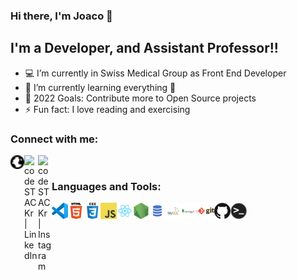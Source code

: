 
### Hi there, I'm Joaco 👋

## I'm a Developer, and Assistant Professor!!

- 💻 I’m currently in Swiss Medical Group as Front End Developer
- 🌱 I’m currently learning everything 🤣
- 🥅 2022 Goals: Contribute more to Open Source projects
- ⚡ Fun fact: I love reading and exercising

### Connect with me:

[<img align="left" alt="codeSTACKr.com" width="22px" src="https://raw.githubusercontent.com/iconic/open-iconic/master/svg/globe.svg" />][website]
[<img align="left" alt="codeSTACKr | LinkedIn" width="22px" src="https://cdn.jsdelivr.net/npm/simple-icons@v3/icons/linkedin.svg" />][linkedin]
[<img align="left" alt="codeSTACKr | Instagram" width="22px" src="https://cdn.jsdelivr.net/npm/simple-icons@v3/icons/instagram.svg" />][instagram]

<br />

### Languages and Tools:

[<img align="left" alt="Visual Studio Code" width="26px" src="https://raw.githubusercontent.com/github/explore/80688e429a7d4ef2fca1e82350fe8e3517d3494d/topics/visual-studio-code/visual-studio-code.png" />][vsCodeImage]
[<img align="left" alt="HTML5" width="26px" src="https://raw.githubusercontent.com/github/explore/80688e429a7d4ef2fca1e82350fe8e3517d3494d/topics/html/html.png" />][htmlImage]
[<img align="left" alt="CSS3" width="26px" src="https://raw.githubusercontent.com/github/explore/80688e429a7d4ef2fca1e82350fe8e3517d3494d/topics/css/css.png" />][cssImage]
[<img align="left" alt="JavaScript" width="26px" src="https://raw.githubusercontent.com/github/explore/80688e429a7d4ef2fca1e82350fe8e3517d3494d/topics/javascript/javascript.png" />][jsImage]
[<img align="left" alt="React" width="26px" src="https://raw.githubusercontent.com/github/explore/80688e429a7d4ef2fca1e82350fe8e3517d3494d/topics/react/react.png" />][reactImage]
[<img align="left" alt="Node.js" width="26px" src="https://raw.githubusercontent.com/github/explore/80688e429a7d4ef2fca1e82350fe8e3517d3494d/topics/nodejs/nodejs.png" />][nodeJsImage]
[<img align="left" alt="SQL" width="26px" src="https://raw.githubusercontent.com/github/explore/80688e429a7d4ef2fca1e82350fe8e3517d3494d/topics/sql/sql.png" />][sqlImage]
[<img align="left" alt="MySQL" width="26px" src="https://raw.githubusercontent.com/github/explore/80688e429a7d4ef2fca1e82350fe8e3517d3494d/topics/mysql/mysql.png" />][mySqlImage]
[<img align="left" alt="MongoDB" width="26px" src="https://raw.githubusercontent.com/github/explore/80688e429a7d4ef2fca1e82350fe8e3517d3494d/topics/mongodb/mongodb.png" />][mongoDbImage]
[<img align="left" alt="Git" width="26px" src="https://raw.githubusercontent.com/github/explore/80688e429a7d4ef2fca1e82350fe8e3517d3494d/topics/git/git.png" />][gitImage]
[<img align="left" alt="GitHub" width="26px" src="https://raw.githubusercontent.com/github/explore/78df643247d429f6cc873026c0622819ad797942/topics/github/github.png" />][githubImage]
[<img align="left" alt="Terminal" width="26px" src="https://raw.githubusercontent.com/github/explore/80688e429a7d4ef2fca1e82350fe8e3517d3494d/topics/terminal/terminal.png" />][terminalImage]

[website]: https://portfolio-joaquin-pettinari.herokuapp.com/
[linkedin]: https://www.linkedin.com/in/joaquin-pettinari/
[instagram]: https://www.instagram.com/joacoopettinari
[reactImage]: https://upload.wikimedia.org/wikipedia/commons/thumb/4/47/React.svg/1200px-React.svg.png
[cssImage]: https://upload.wikimedia.org/wikipedia/commons/thumb/d/d5/CSS3_logo_and_wordmark.svg/1200px-CSS3_logo_and_wordmark.svg.png
[jsImage]: https://upload.wikimedia.org/wikipedia/commons/thumb/9/99/Unofficial_JavaScript_logo_2.svg/1200px-Unofficial_JavaScript_logo_2.svg.png
[htmlImage]: https://upload.wikimedia.org/wikipedia/commons/thumb/6/61/HTML5_logo_and_wordmark.svg/1200px-HTML5_logo_and_wordmark.svg.png
[vsCodeImage]: https://jonmircha.com/img/blog/vscode.png
[nodeJsImage]: https://upload.wikimedia.org/wikipedia/commons/d/d9/Node.js_logo.svg
[sqlImage]: https://lh3.googleusercontent.com/proxy/ZRkjVULllSxvd2jO_ncCdjlBzGPOXWQRM60cldBieEnZboqrNfcVS4_zNUlo6s_gqwkKWherPPu2vBS_YNUMa9GhoOv6u1OU-WA6pUQmzC_xLmc
[mySqlImage]: https://d1.awsstatic.com/asset-repository/products/amazon-rds/1024px-MySQL.ff87215b43fd7292af172e2a5d9b844217262571.png
[mongoDbImage]: https://nakedsecurity.sophos.com/wp-content/uploads/sites/2/2017/01/mongodb.png?w=775
[gitImage]: https://vabadus.es/images/cache/imagen_nodo/images/articulos/5c9deedea0c7e844300455.png
[githubImage]: https://cdn-icons-png.flaticon.com/512/25/25231.png
[terminalImage]: https://upload.wikimedia.org/wikipedia/commons/7/78/Appleterminal2.png
